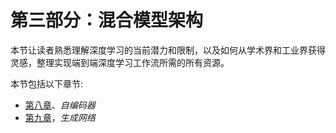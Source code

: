         

# 第三部分：混合模型架构

本节让读者熟悉理解深度学习的当前潜力和限制，以及如何从学术界和工业界获得灵感，整理实现端到端深度学习工作流所需的所有资源。

本节包括以下章节:

*   [第八章](06037caf-bbb8-437f-91a2-0d2c40f8df5a.xhtml)、*自编码器*
*   [第九章](06037caf-bbb8-437f-91a2-0d2c40f8df5a.xhtml)，*生成网络*